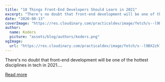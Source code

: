 ```yaml
---
title: "10 Things Front-End Developers Should Learn in 2021"
excerpt: "There's no doubt that front-end development will be one of the hottest disciplines in tech in 2021...."
date: "2020-08-13"
coverImage: "https://res.cloudinary.com/practicaldev/image/fetch/s--l9BX2zh7--/c_imagga_scale,f_auto,fl_progressive,h_420,q_auto,w_1000/https://dev-to-uploads.s3.amazonaws.com/i/rbdldwty538e1bad5spw.jpg"
author:
  name: Koders
  picture: "assets/blog/authors/koders.png"
ogImage:
  url: "https://res.cloudinary.com/practicaldev/image/fetch/s--l9BX2zh7--/c_imagga_scale,f_auto,fl_progressive,h_420,q_auto,w_1000/https://dev-to-uploads.s3.amazonaws.com/i/rbdldwty538e1bad5spw.jpg"
---
```


There's no doubt that front-end development will be one of the hottest disciplines in tech in 2021....

[Read more](https://dev.to/simonholdorf/10-things-front-end-developers-should-learn-in-2021-d23)
